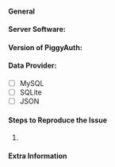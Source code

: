<!--
DO NOT REMOVE THIS AND PLEASE TICK THEM OFF.
Please make sure your issue complies with these guidelines:
- * [ ] Be using PMMP
- * [ ] Make sure the issue hasn't already been reported
- * [ ] Make sure you are on the latest version of PMMP & PiggyAuth
- * [ ] Have a detailed title like "Players are being kicked randomly"
- * [ ] Provide any crash dumps or errors
-->

#### **General**
<!-- Briefly describe what is wrong. -->

#### **Server Software:**
<!-- What server software are you using? ex: PMMP -->

#### **Version of PiggyAuth:**
<!-- Do /version PiggyAuth to check, please don't just say "latest" -->

#### **Data Provider:**
<!-- What are you currently using to save data? -->
- [ ] MySQL
- [ ] SQLite
- [ ] JSON

#### **Steps to Reproduce the Issue**
<!-- How do you reproduce the issue? -->
1.

#### **Extra Information**
<!-- Anything else we should know? -->
